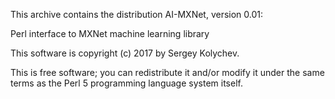 This archive contains the distribution AI-MXNet,
version 0.01:

  Perl interface to MXNet machine learning library

This software is copyright (c) 2017 by Sergey Kolychev.

This is free software; you can redistribute it and/or modify it under
the same terms as the Perl 5 programming language system itself.

